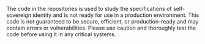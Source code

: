 The code in the repositories is used to study the specifications of self-sovereign identity and is not ready for use in a production environment. This code is not guaranteed to be secure, efficient, or production-ready and may contain errors or vulnerabilities. Please use caution and thoroughly test the code before using it in any critical systems.
